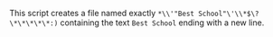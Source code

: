 This script creates a file named exactly `*\\'"Best School"\'\\*$\?\*\*\*\*\*:)` containing the text `Best School` ending with a new line.
